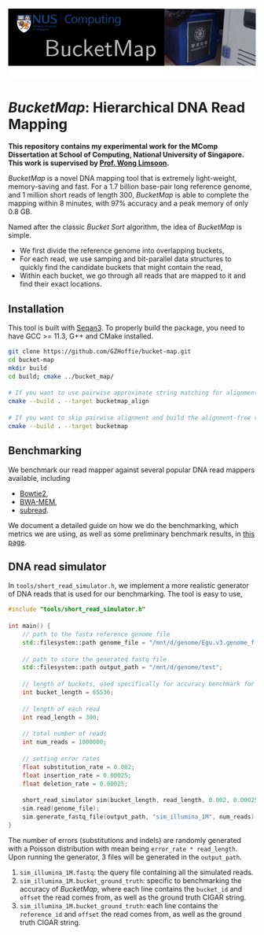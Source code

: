 <p align="center">
  <img src="./bucketmap-logo.png"/>
</p>

# *BucketMap*: Hierarchical DNA Read Mapping

**This repository contains my experimental work for the MComp Dissertation at School of Computing, National University of Singapore. This work is supervised by [Prof. Wong Limsoon](https://www.comp.nus.edu.sg/~wongls/).**

*BucketMap* is a novel DNA mapping tool that is extremely light-weight, memory-saving and fast. For a 1.7 billion base-pair long reference genome, and 1 million short reads of length 300, *BucketMap* is able to complete the mapping within 8 minutes, with 97% accuracy and a peak memory of only 0.8 GB.

Named after the classic *Bucket Sort* algorithm, the idea of *BucketMap* is simple.

- We first divide the reference genome into overlapping buckets,
- For each read, we use samping and bit-parallel data structures to quickly find the candidate buckets that might contain the read,
- Within each bucket, we go through all reads that are mapped to it and find their exact locations.

## Installation

This tool is built with [Seqan3](https://docs.seqan.de/seqan/3-master-user/index.html). To properly build the package, you need to have GCC >= 11.3, G++ and CMake installed.

```bash
git clone https://github.com/GZHoffie/bucket-map.git
cd bucket-map
mkdir build
cd build; cmake ../bucket_map/

# If you want to use pairwise approximate string matching for alignment verification, use
cmake --build . --target bucketmap_align

# If you want to skip pairwise alignment and build the alignment-free version, use
cmake --build . --target bucketmap
```

## Benchmarking

We benchmark our read mapper against several popular DNA read mappers available, including

- [Bowtie2](https://bowtie-bio.sourceforge.net/bowtie2/manual.shtml), 
- [BWA-MEM](https://bio-bwa.sourceforge.net/), 
- [subread](https://github.com/ShiLab-Bioinformatics/subread).

We document a detailed guide on how we do the benchmarking, which metrics we are using, as well as some preliminary benchmark results, in [this page](./bucket_map/benchmark/README.md).

## DNA read simulator

In `tools/short_read_simulator.h`, we implement a more realistic generator of DNA reads that is used for our benchmarking. The tool is easy to use,

```C++
#include "tools/short_read_simulator.h"

int main() {
    // path to the fasta reference genome file
    std::filesystem::path genome_file = "/mnt/d/genome/Egu.v3.genome_f.fasta";

    // path to store the generated fastq file
    std::filesystem::path output_path = "/mnt/d/genome/test";

    // length of buckets, used specifically for accuracy benchmark for BucketMap
    int bucket_length = 65536;

    // length of each read
    int read_length = 300;

    // total number of reads
    int num_reads = 1000000;

    // setting error rates 
    float substitution_rate = 0.002;
    float insertion_rate = 0.00025;
    float deletion_rate = 0.00025;

    short_read_simulator sim(bucket_length, read_length, 0.002, 0.00025, 0.00025);
    sim.read(genome_file);
    sim.generate_fastq_file(output_path, "sim_illumina_1M", num_reads);
}
```

The number of errors (substitutions and indels) are randomly generated with a Poisson distribution with mean being `error_rate * read_length`. Upon running the generator, 3 files will be generated in the `output_path`.

1. `sim_illumina_1M.fastq`: the query file containing all the simulated reads.
2. `sim_illumina_1M.bucket_ground_truth`: specific to benchmarking the accuracy of *BucketMap*, where each line contains the `bucket_id` and `offset` the read comes from, as well as the ground truth CIGAR string.
2. `sim_illumina_1M.bucket_ground_truth`: each line contains the `reference_id` and `offset` the read comes from, as well as the ground truth CIGAR string.